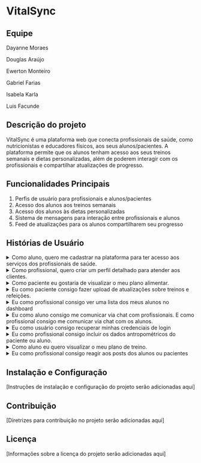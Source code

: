 # VitalSync

## Equipe

<p>Dayanne Moraes</p>
<p>Douglas Araújo</p>
<p>Ewerton Monteiro</p>
<p>Gabriel Farias</p>
<p>Isabela Karla</p>
<p>Luis Facunde</p>

## Descrição do projeto

VitalSync é uma plataforma web que conecta profissionais de saúde, como nutricionistas e educadores físicos, aos seus alunos/pacientes. A plataforma permite que os alunos tenham acesso aos seus treinos semanais e dietas personalizadas, além de poderem interagir com os profissionais e compartilhar atualizações de progresso.

## Funcionalidades Principais

1. Perfis de usuário para profissionais e alunos/pacientes
2. Acesso dos alunos aos treinos semanais
3. Acesso dos alunos às dietas personalizadas
4. Sistema de mensagens para interação entre profissionais e alunos
5. Feed de atualizações para os alunos compartilharem seu progresso

## Histórias de Usuário

<details> 
    <summary>
        Como aluno, quero me cadastrar na plataforma para ter acesso aos serviços dos profissionais de saúde.
    </summary>
        <img src="./assets/cadastro-usuario.png" />
</details>
<details> 
    <summary>
        Como profissional, quero criar um perfil detalhado para atender aos clientes.
    </summary>
        <img src="./assets/cadastro-profissional.png" />
</details>

<details> 
    <summary>
        Como paciente eu gostaria de visualizar o meu plano alimentar.
    </summary>
        <img src="./assets/plano-alimentar.png" />
</details>

<details> 
    <summary>
        Eu como paciente consigo fazer upload de atualizações sobre treinos e refeições.
    </summary>
        <img src="./assets/dashboard-usuario.png" />
</details>

<details> 
    <summary>
         Eu como profissional consigo ver uma lista dos meus alunos no dashboard
    </summary>
        <img src="./assets/dashboard-profissional.png" />
</details>

<details> 
    <summary>
        Eu como aluno consigo me comunicar via chat com profissionais. E como profissional consigo me comunicar via chat com os alunos.
    </summary>
        <img src="./assets/chat-usuario.png" />
</details>

<details> 
    <summary>
        Eu como usuário consigo recuperar minhas credenciais de login
    </summary>
        <img src="" />
</details>

<details> 
    <summary>
        Eu como profissional consigo incluir os dados antropométricos do paciente ou aluno.
    </summary>
        <img src="" />
</details>

<details> 
    <summary>
        Como aluno eu quero visualizar o meu plano de treino.
    </summary>
        <img src="" />
</details>

<details> 
    <summary>
        Eu como profissional consigo reagir aos posts dos alunos ou pacientes
    </summary>
        <img src="./assets/sketch-login-paciente.png" />
</details>


## Instalação e Configuração

[Instruções de instalação e configuração do projeto serão adicionadas aqui]

## Contribuição

[Diretrizes para contribuição no projeto serão adicionadas aqui]

## Licença

[Informações sobre a licença do projeto serão adicionadas aqui]
